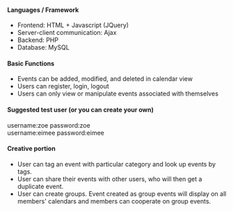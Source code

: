 #### Languages / Framework
- Frontend: HTML + Javascript (JQuery)
- Server-client communication: Ajax
- Backend: PHP
- Database: MySQL

#### Basic Functions
- Events can be added, modified, and deleted in calendar view
- Users can register, login, logout
- Users can only view or manipulate events associated with themselves

#### Suggested test user (or you can create your own)
username:zoe  password:zoe  
username:eimee  password:eimee

#### Creative portion
- User can tag an event with particular category and look up events by tags.  
- User can share their events with other users, who will then get a duplicate event.  
- User can create groups. Event created as group events will display on all members' calendars and members can cooperate on group events. 
